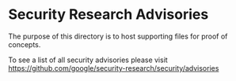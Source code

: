 # Security Research Advisories

The purpose of this directory is to host supporting files for proof of concepts.

To see a list of all security advisories please visit https://github.com/google/security-research/security/advisories

